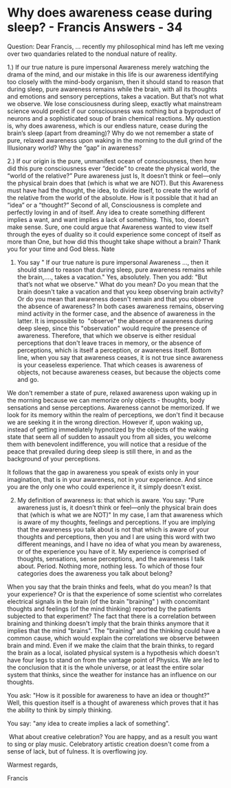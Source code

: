 # Why does awareness cease during sleep? - Francis Answers - 34



  







Question: Dear Francis, ... recently my philosophical mind has left me vexing over two quandaries related to the nondual nature of reality. 





  







1.) If our true nature is pure impersonal Awareness merely watching the drama of the mind, and our mistake in this life is our awareness identifying too closely with the mind-body organism, then it should stand to reason that during sleep, pure awareness remains while the brain, with all its thoughts and emotions and sensory perceptions, takes a vacation. But that&rsquo;s not what we observe. We lose consciousness during sleep, exactly what mainstream science would predict if our consciousness was nothing but a byproduct of neurons and a sophisticated soup of brain chemical reactions. My question is, why does awareness, which is our endless nature, cease during the brain&rsquo;s sleep (apart from dreaming)? Why do we not remember a state of pure, relaxed awareness upon waking in the morning to the dull grind of the Illusionary world? Why the &ldquo;gap&rdquo; in awareness?





  







 2.) If our origin is the pure, unmanifest ocean of consciousness, then how did this pure consciousness ever &ldquo;decide&rdquo; to create the physical world, the &ldquo;world of the relative?&rdquo; Pure awareness just Is, It doesn&rsquo;t think or feel&mdash;only the physical brain does that (which is what we are NOT). But this Awareness must have had the thought, the idea, to divide itself, to create the world of the relative from the world of the absolute. How is it possible that it had an &ldquo;idea&rdquo; or a &ldquo;thought?&rdquo; Second of all, Consciousness is complete and perfectly loving in and of itself. Any idea to create something different implies a want, and want implies a lack of something. This, too, doesn&rsquo;t make sense. Sure, one could argue that Awareness wanted to view itself through the eyes of duality so it could experience some concept of itself as more than One, but how did this thought take shape without a brain? Thank you for your time and God bless. Nate





  








1. You say &quot;
 If our true nature is pure impersonal Awareness ..., then it should stand to reason that during sleep, pure awareness remains while the brain,...., takes a vacation.&quot; Yes, absolutely. Then you add: &quot;But that&rsquo;s not what we observe.&quot; What do you mean? Do you mean that the brain doesn't take a vacation and that you keep observing brain activity? Or do you mean that awareness doesn't remain and that you observe the absence of awareness? In both cases awareness remains, observing mind activity in the former case, and the absence of awareness in the latter. It is impossible to&nbsp; &quot;observe&quot; the absence of awareness during deep sleep, since this &quot;observation&quot; would require the presence of awareness. Therefore, that which we observe is either residual perceptions that don't leave traces in memory, or the absence of perceptions, which is itself a perception, or awareness itself. Bottom line, when you say that awareness ceases, it is not true since awareness is your ceaseless experience. That which ceases is awareness of objects, not because awareness ceases, but because the objects come and go.&nbsp;





  







We don't remember a state of pure, relaxed awareness upon waking up in the morning because we can memorize only objects - thoughts, body sensations and sense perceptions. Awareness cannot be memorized. If we look for its memory within the realm of perceptions, we don't find it because we are seeking it in the wrong direction. However if, upon waking up, instead of getting immediately hypnotized by the objects of the waking state that seem all of sudden to assault you from all sides, you welcome them with benevolent indifference, you will notice that a residue of the peace that prevailed during deep sleep is still there, in and as the background of your perceptions.





  







It follows that the gap in awareness you speak of exists only in your imagination, that is in your awareness, not in your experience. And since you are the only one who could experience it, it simply doesn't exist.





  







2. My definition of awareness is: that which is aware. You say: &quot;Pure awareness just is, it doesn&rsquo;t think or feel&mdash;only the physical brain does that (which is what we are NOT)&quot; In my case, I am that awareness which is aware of my thoughts, feelings and perceptions. If you are implying that the awareness you talk about is not that which is aware of your thoughts and perceptions, then you and I are using this word with two different meanings, and I have no idea of what you mean by awareness, or of the experience you have of it. My experience is comprised of thoughts, sensations, sense perceptions, and the awareness I talk about. Period. Nothing more, nothing less. To which of those four categories does the awareness you talk about belong?





  







When you say that the brain thinks and feels, what do you mean? Is that your experience? Or is that the experience of some scientist who correlates electrical signals in the brain (of the brain &quot;braining&quot; ) with concomitant thoughts and feelings (of the mind thinking) reported by the patients subjected to that experiment? The fact that there is a correlation between braining and thinking doesn't imply that the brain thinks anymore that it implies that the mind &quot;brains&quot;. The &quot;braining&quot; and the thinking could have a common cause, which would explain the correlations we observe between brain and mind. Even if we make the claim that the brain thinks, to regard the brain as a local, isolated physical system is a hypothesis which doesn't have four legs to stand on from the vantage point of Physics. We are led to the conclusion that it is the whole universe, or at least the entire solar system that thinks, since the weather for instance has an influence on our thoughts.&nbsp;





  







You ask: &quot;How is it possible for awareness to have an idea or thought?&quot; Well, this question itself is a thought of awareness which proves that it has the ability to think by simply thinking.





  







You say: &quot;any idea to create implies a lack of something&quot;.





&nbsp;What about creative celebration? You are happy, and as a result you want to sing or play music. Celebratory artistic creation doesn't come from a sense of lack, but of fulness. It is overflowing joy.





  







Warmest regards,





  







Francis






